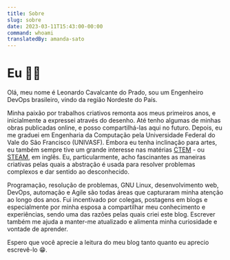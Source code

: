 ```yaml
---
title: Sobre
slug: sobre
date: 2023-03-11T15:43:00-00:00
command: whoami
translatedBy: amanda-sato
---
```


# Eu 👨‍💻

Olá, meu nome é Leonardo Cavalcante do Prado, sou um Engenheiro DevOps brasileiro, vindo da região Nordeste do País.

Minha paixão por trabalhos criativos remonta aos meus primeiros anos, e inicialmente a expressei através do desenho. Até tenho algumas de minhas obras publicadas online, e posso compartilhá-las aqui no futuro. Depois, eu me graduei em Engenharia da Computação pela Universidade Federal do Vale do São Francisco (UNIVASF). Embora eu tenha inclinação para artes, eu também sempre tive um grande interesse nas matérias [CTEM](https://pt.wikipedia.org/wiki/STEM) - ou [STEAM](https://en.wikipedia.org/wiki/Science,_technology,_engineering,_and_mathematics), em inglês. Eu, particularmente, acho fascinantes as maneiras criativas pelas quais a abstração é usada para resolver problemas complexos e dar sentido ao desconhecido.

Programação, resolução de problemas, GNU Linux, desenvolvimento web, DevOps, automação e Agile são todas áreas que capturaram minha atenção ao longo dos anos. Fui incentivado por colegas, postagens em blogs e especialmente por minha esposa a compartilhar meu conhecimento e experiências, sendo uma das razões pelas quais criei este blog. Escrever também me ajuda a manter-me atualizado e alimenta minha curiosidade e vontade de aprender.

Espero que você aprecie a leitura do meu blog tanto quanto eu aprecio escrevê-lo 😁.
